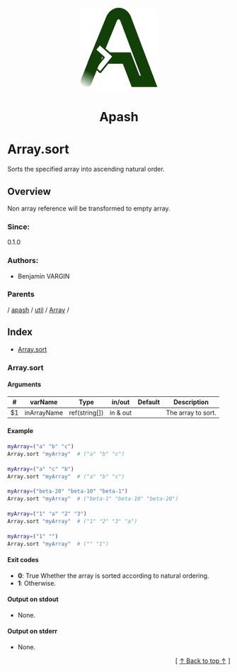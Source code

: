 
<div align='center' id='apash-top'>
  <a href='https://github.com/hastec-fr/apash'>
    <img alt='apash-logo' src='../../../../../../../assets/apash-logo.svg'/>
  </a>

  # Apash
</div>

# Array.sort

Sorts the specified array into ascending natural order.

## Overview

Non array reference will be transformed to empty array.

### Since:
0.1.0

### Authors:
* Benjamin VARGIN

### Parents
<!-- apash.parentBegin -->
[](../../../../.md) / [apash](../../../apash.md) / [util](../../util.md) / [Array](../Array.md) / 
<!-- apash.parentEnd -->

## Index

* [Array.sort](#arraysort)

### Array.sort

#### Arguments
| #      | varName        | Type          | in/out   | Default    | Description                           |
|--------|----------------|---------------|----------|------------|---------------------------------------|
| $1     | inArrayName    | ref(string[]) | in & out |            | The array to sort.                    |

#### Example
```bash
myArray=("a" "b" "c")
Array.sort "myArray"  # ("a" "b" "c")

myArray=("a" "c" "b")
Array.sort "myArray"  # ("a" "b" "c")

myArray=("beta-20" "beta-10" "beta-1")
Array.sort "myArray"  # ("beta-1" "beta-10" "beta-20")

myArray=("1" "a" "2" "3")
Array.sort "myArray"  # ("1" "2" "3" "a")

myArray=("1" "")
Array.sort "myArray"  # ("" "1")
```

#### Exit codes

* **0**: True Whether the array is sorted according to natural ordering.
* **1**: Otherwise.

#### Output on stdout

* None.

#### Output on stderr

* None.


  <div align='right'>[ <a href='#apash-top'>↑ Back to top ↑</a> ]</div>

